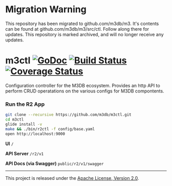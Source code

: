 Migration Warning
=================
This repository has been migrated to github.com/m3db/m3. It's contents can be found at github.com/m3db/m3/src/ctl. Follow along there for updates. This repository is marked archived, and will no longer receive any updates.

# m3ctl [![GoDoc][doc-img]][doc] [![Build Status][ci-img]][ci] [![Coverage Status][cov-img]][cov]

Configuration controller for the M3DB ecosystem. Provides an http API to perform CRUD operatations on
the various configs for M3DB compontents.

### Run the R2 App

```bash
git clone --recursive https://github.com/m3db/m3ctl.git
cd m3ctl
glide install -v
make && ./bin/r2ctl -f config/base.yaml
open http://localhost:9000
```

**UI**
`/`

**API Server**
`/r2/v1`

**API Docs (via Swagger)**
`public/r2/v1/swagger`


<hr>

This project is released under the [Apache License, Version 2.0](LICENSE).

[doc-img]: https://godoc.org/github.com/m3db/m3ggregator?status.svg
[doc]: https://godoc.org/github.com/m3db/m3ctl
[ci-img]: https://travis-ci.org/m3db/m3ctl.svg?branch=master
[ci]: https://travis-ci.org/m3db/m3ctl
[cov-img]: https://coveralls.io/repos/m3db/m3ctl/badge.svg?branch=master&service=github
[cov]: https://coveralls.io/github/m3db/m3ctl?branch=master
